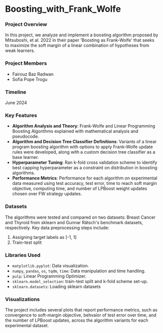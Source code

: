 # Boosting_with_Frank_Wolfe

### Project Overview
In this project, we analyze and implement a boosting algorithm proposed by Mitsuboshi, et al. 2022 in their paper 'Boosting as Frank-Wolfe' that seeks to maximize the soft margin of a linear combination of hypotheses from weak learners.

### Project Members
- Fairouz Baz Radwan
- Sofia Pope Trogu

### Timeline
June 2024

### Key Features
- **Algorithm Analysis and Theory**: Frank-Wolfe and Linear Programming Boosting Algorithms explained with mathematical analysis and pseudocode.
- **Algorithm and Decision Tree Classifier Definitions**: Variants of a linear program boosting algorithm with options to apply Frank-Wolfe update rules were developed, along with a custom decision tree classifier as a base learner.
- **Hyperparameter Tuning**: Ran k-fold cross validation scheme to identify best capping hyperparameter as a constraint on distribution in boosting algorithms.
- **Performance Metrics**: Performance for each algorithm on experimental data measured using test accuracy, test error, time to reach soft margin objective, computing time, and number of LPBoost weight updates chosen over FW strategy updates. 

### Datasets
The algorithms were tested and compared on two datasets: Breast Cancer and Thyroid from sklearn and Gunnar Rätsch's benchmark datasets, respectively. Key data preprocessing steps include:  
1. Assigning target labels as [-1, 1]
2. Train-test split

### Libraries Used
- `matplotlib.pyplot`: Data visualization.
- `numpy`, `pandas`, `os`, `tqdm`, `time`: Data manipulation and time handling.
- `pulp`: Linear Programming Optimizer.
- `sklearn.model_selection`: train-test split and k-fold scheme set-up.
- `sklearn.datasets`: Loading sklearn datasets

### Visualizations
The project includes several plots that report performance metrics, such as convergence to soft-margin objective, behvaior of test error over time, and the number of LPBoost updates, across the algorithm variants for each experimental dataset.
